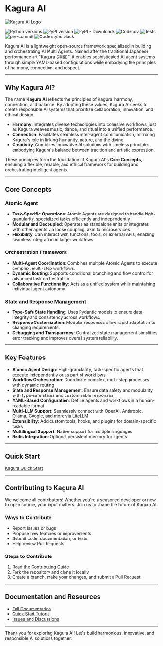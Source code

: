 # Kagura AI

![Kagura AI Logo](https://www.kagura-ai.com/assets/kagura-logo.svg)

![Python versions](https://img.shields.io/pypi/pyversions/kagura-ai.svg)
![PyPI version](https://img.shields.io/pypi/v/kagura-ai.svg)
![PyPI - Downloads](https://img.shields.io/pypi/dm/kagura-ai)
![Codecov](https://img.shields.io/codecov/c/github/JFK/kagura-ai)
![Tests](https://img.shields.io/github/actions/workflow/status/JFK/kagura-ai/test.yml?label=tests)
![pre-commit](https://img.shields.io/badge/pre--commit-enabled-brightgreen?logo=pre-commit)
![Code style: black](https://img.shields.io/badge/code%20style-black-000000.svg)

Kagura AI is a lightweight open-source framework specialized in building and orchestrating AI Multi Agents. Named after the traditional Japanese performance art "Kagura (神楽)", it enables sophisticated AI agent systems through simple YAML-based configurations while embodying the principles of harmony, connection, and respect.

---

## Why Kagura AI?

The name **Kagura AI** reflects the principles of Kagura: harmony, connection, and balance. By adopting these values, Kagura AI seeks to create responsible AI systems that prioritize collaboration, innovation, and ethical design.

- **Harmony**: Integrates diverse technologies into cohesive workflows, just as Kagura weaves music, dance, and ritual into a unified performance.
- **Connection**: Facilitates seamless inter-agent communication, mirroring Kagura's role in linking humanity, nature, and the divine.
- **Creativity**: Combines innovative AI solutions with timeless principles, embodying Kagura's balance between tradition and artistic expression.

These principles form the foundation of Kagura AI's **Core Concepts**, ensuring a flexible, reliable, and ethical framework for building and orchestrating intelligent agents.

---

## Core Concepts

### Atomic Agent
- **Task-Specific Operations**: Atomic Agents are designed to handle high-granularity, specialized tasks efficiently and independently.
- **Modular and Decoupled**: Operates as standalone units or integrates with other agents via loose coupling, akin to microservices.
- **Flexibility**: Can interact with functions, tools, or external APIs, enabling seamless integration in larger workflows.

### Orchestration Framework
- **Multi-Agent Coordination**: Combines multiple Atomic Agents to execute complex, multi-step workflows.
- **Dynamic Routing**: Supports conditional branching and flow control for advanced task orchestration.
- **Collaborative Functionality**: Acts as a unified system while maintaining individual agent autonomy.

### State and Response Management
- **Type-Safe State Handling**: Uses Pydantic models to ensure data integrity and consistency across workflows.
- **Response Customization**: Modular responses allow rapid adaptation to changing requirements.
- **Debugging and Transparency**: Centralized state management simplifies error tracking and improves overall system reliability.

---

## Key Features

- **Atomic Agent Design**: High-granularity, task-specific agents that execute independently or as part of workflows
- **Workflow Orchestration**: Coordinate complex, multi-step processes with dynamic routing
- **State and Response Management**: Ensure data safety and modularity with type-safe states and customizable responses
- **YAML-Based Configuration**: Define agents and workflows in a human-readable format
- **Multi-LLM Support**: Seamlessly connect with OpenAI, Anthropic, Ollama, Google, and more via [LiteLLM](https://github.com/BerriAI/litellm)
- **Extensibility**: Add custom tools, hooks, and plugins for domain-specific tasks
- **Multilingual Support**: Native support for multiple languages
- **Redis Integration**: Optional persistent memory for agents

---

## Quick Start

[Kagura Quick Start](https://www.kagura-ai.com/en/quickstart/)

---

## Contributing to Kagura AI

We welcome all contributors! Whether you're a seasoned developer or new to open source, your input matters. Join us to shape the future of Kagura AI.

### Ways to Contribute
- Report issues or bugs
- Propose new features or improvements
- Submit code, documentation, or tests
- Help review Pull Requests

### Steps to Contribute
1. Read the [Contributing Guide](./CONTRIBUTING.md)
2. Fork the repository and clone it locally
3. Create a branch, make your changes, and submit a Pull Request

---

## Documentation and Resources

- [Full Documentation](https://www.kagura-ai.com/)
- [Quick Start Tutorial](https://www.kagura-ai.com/en/quickstart/)
- [Issues and Discussions](https://github.com/JFK/kagura-ai/issues)

---

Thank you for exploring Kagura AI! Let's build harmonious, innovative, and responsible AI solutions together.
